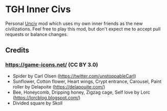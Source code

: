 # TGH Inner Civs
Personal [Unciv](https://github.com/yairm210/Unciv) mod which uses my own inner friends as the new civilizations.
Feel free to play this mod, but don't expect me to accept pull requests or balance changes.

## Credits
### https://game-icons.net/ (CC BY 3.0)
- Spider by Carl Olsen (https://twitter.com/unstoppableCarl)
- Sunflower, Cotton flower, Heart wings, Crypt entrance, Carousel, Paint roller by Delapoite (https://delapouite.com/)
- Bee, Honeycomb, Dripping honey, Zigzag cage, Self love by Lorc (https://lorcblog.blogspot.com/)
- Divided square by Skoll
